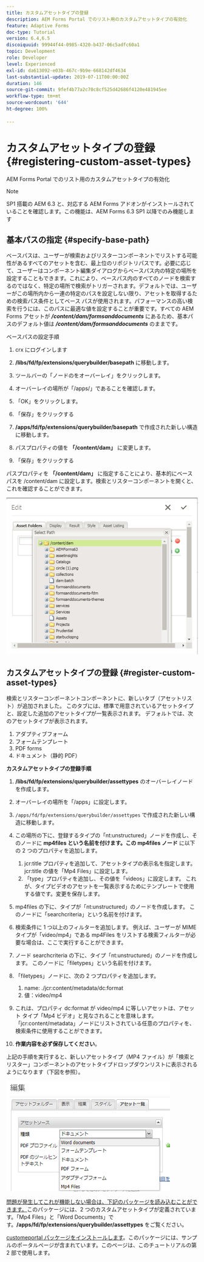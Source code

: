 ```yaml
---
title: カスタムアセットタイプの登録
description: AEM Forms Portal でのリスト用のカスタムアセットタイプの有効化
feature: Adaptive Forms
doc-type: Tutorial
version: 6.4,6.5
discoiquuid: 99944f44-0985-4320-b437-06c5adfc60a1
topic: Development
role: Developer
level: Experienced
exl-id: da613092-e03b-467c-9b9e-668142df4634
last-substantial-update: 2019-07-11T00:00:00Z
duration: 146
source-git-commit: 9fef4b77a2c70c8cf525d42686f4120e481945ee
workflow-type: tm+mt
source-wordcount: '644'
ht-degree: 100%

---
```


# カスタムアセットタイプの登録 {#registering-custom-asset-types}

AEM Forms Portal でのリスト用のカスタムアセットタイプの有効化

>[!NOTE]
>
>SP1 搭載の AEM 6.3 と、対応する AEM Forms アドオンがインストールされていることを確認します。この機能は、AEM Forms 6.3 SP1 以降でのみ機能します

## 基本パスの指定 {#specify-base-path}

ベースパスは、ユーザーが検索およびリスターコンポーネントでリストする可能性があるすべてのアセットを含む、最上位のリポジトリパスです。必要に応じて、ユーザーはコンポーネント編集ダイアログからベースパス内の特定の場所を設定することもできます。これにより、ベースパス内のすべてのノードを検索するのではなく、特定の場所で検索がトリガーされます。デフォルトでは、ユーザーがこの場所内から一連の特定のパスを設定しない限り、アセットを取得するための検索パス条件としてベース パスが使用されます。パフォーマンスの高い検索を行うには、このパスに最適な値を設定することが重要です。すべての AEM Forms アセットが **_/content/dam/formsanddocuments_** にあるため、基本パスのデフォルト値は **_/content/dam/formsanddocuments_** のままです。

ベースパスの設定手順

1. crx にログインします
1. **/libs/fd/fp/extensions/querybuilder/basepath** に移動します。

1. ツールバーの「ノードのをオーバーレイ」をクリックします。
1. オーバーレイの場所が「/apps/」であることを確認します。
1. 「OK」をクリックします。
1. 「保存」をクリックする
1. **/apps/fd/fp/extensions/querybuilder/basepath** で作成された新しい構造に移動します。

1. パスプロパティの値を **「/content/dam」** に変更します。
1. 「保存」をクリックする

パスプロパティを **「/content/dam」** に指定することにより、基本的にベースパスを /content/dam に設定します。検索とリスターコンポーネントを開くと、これを確認することができます。

![basepath](assets/basepath.png)

## カスタムアセットタイプの登録 {#register-custom-asset-types}

検索とリスターコンポーネントコンポーネントに、新しいタブ（アセットリスト）が追加されました。 このタブには、標準で用意されているアセットタイプと、設定した追加のアセットタイプが一覧表示されます。 デフォルトでは、次のアセットタイプが表示されます。

1. アダプティブフォーム
1. フォームテンプレート
1. PDF forms
1. ドキュメント（静的 PDF）

**カスタムアセットタイプの登録手順**

1. **/libs/fd/fp/extensions/querybuilder/assettypes** のオーバーレイノードを作成します。

1. オーバーレイの場所を「/apps」に設定します。
1. `/apps/fd/fp/extensions/querybuilder/assettypes` で作成された新しい構造に移動します。

1. この場所の下に、登録するタイプの「nt:unstructured」ノードを作成し、そのノードに **mp4files という名前を付けます。この mp4files ノード** に以下の 2 つのプロパティを追加します。

   1. jcr:title プロパティを追加して、アセットタイプの表示名を指定します。 jcr:title の値を「Mp4 Files」に設定します。
   1. 「type」プロパティを追加し、その値を「videos」に設定します。 これが、タイプビデオのアセットを一覧表示するためにテンプレートで使用する値です。変更を保存します。

1. mp4files の下に、タイプが「nt:unstructured」のノードを作成します。 このノードに「searchcriteria」という名前を付けます。
1. 検索条件に 1 つ以上のフィルターを追加します。 例えば、ユーザーが MIME タイプが「video/mp4」である mp4Files をリストする検索フィルターが必要な場合は、ここで実行することができます。
1. ノード searchcriteria の下に、タイプ「nt:unstructured」のノードを作成します。 このノードに「filetypes」という名前を付けます。
1. 「filetypes」ノードに、次の 2 つプロパティを追加します。

   1. name: ./jcr:content/metadata/dc:format
   1. 値：video/mp4

1. これは、プロパティ dc:format が video/mp4 に等しいアセットは、アセット タイプ「Mp4 ビデオ」と見なされることを意味します。「jcr:content/metadata」ノードにリストされている任意のプロパティを、検索条件に使用することができます。

1. **作業内容を必ず保存してください**。

上記の手順を実行すると、新しいアセットタイプ（MP4 ファイル）が「検索とリスター」コンポーネントのアセットタイプドロップダウンリストに表示されるようになります（下図を参照）。

![mp4files](assets/mp4files.png)

[問題が発生してこれが機能しない場合は、下記のパッケージを読み込むことができます。](assets/assettypeskt1.zip)このパッケージには、2 つのカスタムアセットタイプが定義されています。「Mp4 Files」と「Word Documents」です。**/apps/fd/fp/extensions/querybuilder/assettypes** をご覧ください。

[customeportal パッケージをインストールします](assets/customportalpage.zip)。このパッケージには、サンプルのポータルページが含まれています。このページは、このチュートリアルの第 2 部で使用します。

